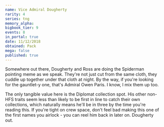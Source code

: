 ```yaml
---
name: Vice Admiral Dougherty
rarity: 4
series: tng
memory_alpha:
bigbook_tier: 9
events: 8
in_portal: true
date: 11/12/2018
obtained: Pack
mega: false
published: true
---
```


Somewhere out there, Dougherty and Ross are doing the Spiderman pointing meme as we speak. They're not just cut from the same cloth, they cuddle up together under that cloth at night. By the way, if you're looking for the gauntlet-y one, that's Admiral Owen Paris. I know, I mix them up too.

The only tangible value here is the Diplomat collection spot. His other non-HFS traits seem less than likely to be first in line to catch their own collections, which naturally means he'll be in three by the time you're reading this. If you're tight on crew space, don't feel bad making this one of the first names you airlock - you can reel him back in later on. Dougherty out.
